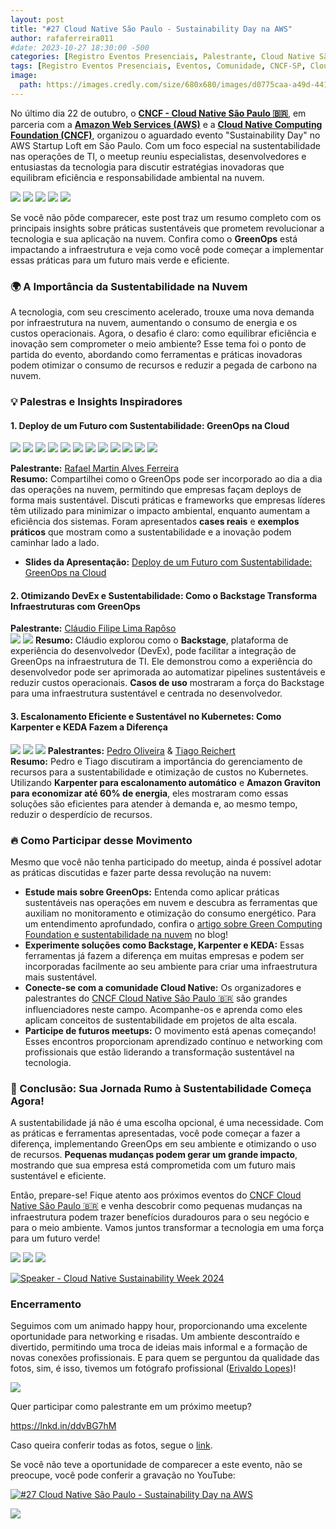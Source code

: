 ```yaml
---
layout: post
title: "#27 Cloud Native São Paulo - Sustainability Day na AWS"
author: rafaferreira011
#date: 2023-10-27 18:30:00 -500
categories: [Registro Eventos Presenciais, Palestrante, Cloud Native São Paulo]
tags: [Registro Eventos Presenciais, Eventos, Comunidade, CNCF-SP, Cloud Native São Paulo]
image:
  path: https://images.credly.com/size/680x680/images/d0775caa-a49d-4419-ac8e-9c0688085b9d/blob
---
```


No último dia 22 de outubro, o **[CNCF - Cloud Native São Paulo 🇧🇷](https://www.linkedin.com/company/cloud-native-sao-paulo/posts/?feedView=all)**, em parceria com a **[Amazon Web Services (AWS)](https://www.linkedin.com/company/amazon-web-services/)** e a **[Cloud Native Computing Foundation (CNCF)](https://www.linkedin.com/company/cloud-native-computing-foundation/posts/?feedView=all)**, organizou o aguardado evento "Sustainability Day" no AWS Startup Loft em São Paulo. Com um foco especial na sustentabilidade nas operações de TI, o meetup reuniu especialistas, desenvolvedores e entusiastas da tecnologia para discutir estratégias inovadoras que equilibram eficiência e responsabilidade ambiental na nuvem.



![](https://stoblobcertificados011.blob.core.windows.net/imagens-blog/posts/sustentability.day/1.jpg)
![](https://stoblobcertificados011.blob.core.windows.net/imagens-blog/posts/sustentability.day/2.jpg)
![](https://stoblobcertificados011.blob.core.windows.net/imagens-blog/posts/sustentability.day/3.jpg)
![](https://stoblobcertificados011.blob.core.windows.net/imagens-blog/posts/sustentability.day/4.jpg)
![](https://stoblobcertificados011.blob.core.windows.net/imagens-blog/posts/sustentability.day/5.jpg)


Se você não pôde comparecer, este post traz um resumo completo com os principais insights sobre práticas sustentáveis que prometem revolucionar a tecnologia e sua aplicação na nuvem. Confira como o **GreenOps** está impactando a infraestrutura e veja como você pode começar a implementar essas práticas para um futuro mais verde e eficiente.

### 🌍 A Importância da Sustentabilidade na Nuvem

A tecnologia, com seu crescimento acelerado, trouxe uma nova demanda por infraestrutura na nuvem, aumentando o consumo de energia e os custos operacionais. Agora, o desafio é claro: como equilibrar eficiência e inovação sem comprometer o meio ambiente? Esse tema foi o ponto de partida do evento, abordando como ferramentas e práticas inovadoras podem otimizar o consumo de recursos e reduzir a pegada de carbono na nuvem.

### 💡 Palestras e Insights Inspiradores

#### 1. Deploy de um Futuro com Sustentabilidade: GreenOps na Cloud  

![](https://stoblobcertificados011.blob.core.windows.net/imagens-blog/posts/sustentability.day/6.jpg)
![](https://stoblobcertificados011.blob.core.windows.net/imagens-blog/posts/sustentability.day/7.jpg)
![](https://stoblobcertificados011.blob.core.windows.net/imagens-blog/posts/sustentability.day/8.jpg)
![](https://stoblobcertificados011.blob.core.windows.net/imagens-blog/posts/sustentability.day/9.jpg)
![](https://stoblobcertificados011.blob.core.windows.net/imagens-blog/posts/sustentability.day/11.jpg)
![](https://stoblobcertificados011.blob.core.windows.net/imagens-blog/posts/sustentability.day/13.jpg)
![](https://stoblobcertificados011.blob.core.windows.net/imagens-blog/posts/sustentability.day/15.jpg)
![](https://stoblobcertificados011.blob.core.windows.net/imagens-blog/posts/sustentability.day/17.jpg)
![](https://stoblobcertificados011.blob.core.windows.net/imagens-blog/posts/sustentability.day/19.jpg)
![](https://stoblobcertificados011.blob.core.windows.net/imagens-blog/posts/sustentability.day/20.jpg)
![](https://stoblobcertificados011.blob.core.windows.net/imagens-blog/posts/sustentability.day/21.jpg)
![](https://stoblobcertificados011.blob.core.windows.net/imagens-blog/posts/sustentability.day/22.jpg)

**Palestrante:** [Rafael Martin Alves Ferreira](https://www.linkedin.com/in/rafaelmaferreira/)  
**Resumo:** Compartilhei como o GreenOps pode ser incorporado ao dia a dia das operações na nuvem, permitindo que empresas façam deploys de forma mais sustentável. Discuti práticas e frameworks que empresas líderes têm utilizado para minimizar o impacto ambiental, enquanto aumentam a eficiência dos sistemas. Foram apresentados **cases reais** e **exemplos práticos** que mostram como a sustentabilidade e a inovação podem caminhar lado a lado.

- <i class="fa-regular fa-folder-open"></i> **Slides da Apresentação:** [Deploy de um Futuro com Sustentabilidade: GreenOps na Cloud](https://stoblobcertificados011.blob.core.windows.net/palestras/cncn-sp.pdf)

#### 2. Otimizando DevEx e Sustentabilidade: Como o Backstage Transforma Infraestruturas com GreenOps  
**Palestrante:** [Cláudio Filipe Lima Rapôso](https://www.linkedin.com/in/cfraposo/)  
![](https://stoblobcertificados011.blob.core.windows.net/imagens-blog/posts/sustentability.day/23.jpg)
![](https://stoblobcertificados011.blob.core.windows.net/imagens-blog/posts/sustentability.day/24.jpg)
**Resumo:** Cláudio explorou como o **Backstage**, plataforma de experiência do desenvolvedor (DevEx), pode facilitar a integração de GreenOps na infraestrutura de TI. Ele demonstrou como a experiência do desenvolvedor pode ser aprimorada ao automatizar pipelines sustentáveis e reduzir custos operacionais. **Casos de uso** mostraram a força do Backstage para uma infraestrutura sustentável e centrada no desenvolvedor.

#### 3. Escalonamento Eficiente e Sustentável no Kubernetes: Como Karpenter e KEDA Fazem a Diferença 
![](https://stoblobcertificados011.blob.core.windows.net/imagens-blog/posts/sustentability.day/25.jpg)
![](https://stoblobcertificados011.blob.core.windows.net/imagens-blog/posts/sustentability.day/26.jpg)
![](https://stoblobcertificados011.blob.core.windows.net/imagens-blog/posts/sustentability.day/31.jpg) 
**Palestrantes:** [Pedro Oliveira](https://www.linkedin.com/in/pedrohco1/) & [Tiago Reichert](https://www.linkedin.com/in/tiago-reichert/)  
**Resumo:** Pedro e Tiago discutiram a importância do gerenciamento de recursos para a sustentabilidade e otimização de custos no Kubernetes. Utilizando **Karpenter para escalonamento automático** e **Amazon Graviton para economizar até 60% de energia**, eles mostraram como essas soluções são eficientes para atender à demanda e, ao mesmo tempo, reduzir o desperdício de recursos.

### 🔥 Como Participar desse Movimento

Mesmo que você não tenha participado do meetup, ainda é possível adotar as práticas discutidas e fazer parte dessa revolução na nuvem:

- **Estude mais sobre GreenOps:** Entenda como aplicar práticas sustentáveis nas operações em nuvem e descubra as ferramentas que auxiliam no monitoramento e otimização do consumo energético. Para um entendimento aprofundado, confira o [artigo sobre Green Computing Foundation e sustentabilidade na nuvem](https://rafaelmaferreira.com.br/posts/green-computing-foundation-cloud/) no blog!
- **Experimente soluções como Backstage, Karpenter e KEDA:** Essas ferramentas já fazem a diferença em muitas empresas e podem ser incorporadas facilmente ao seu ambiente para criar uma infraestrutura mais sustentável.
- **Conecte-se com a comunidade Cloud Native:** Os organizadores e palestrantes do [CNCF Cloud Native São Paulo 🇧🇷](https://www.linkedin.com/company/cloud-native-sao-paulo/posts/?feedView=all) são grandes influenciadores neste campo. Acompanhe-os e aprenda como eles aplicam conceitos de sustentabilidade em projetos de alta escala.
- **Participe de futuros meetups:** O movimento está apenas começando! Esses encontros proporcionam aprendizado contínuo e networking com profissionais que estão liderando a transformação sustentável na tecnologia.

### 🌱 Conclusão: Sua Jornada Rumo à Sustentabilidade Começa Agora!

A sustentabilidade já não é uma escolha opcional, é uma necessidade. Com as práticas e ferramentas apresentadas, você pode começar a fazer a diferença, implementando GreenOps em seu ambiente e otimizando o uso de recursos. **Pequenas mudanças podem gerar um grande impacto**, mostrando que sua empresa está comprometida com um futuro mais sustentável e eficiente.

Então, prepare-se! Fique atento aos próximos eventos do [CNCF Cloud Native São Paulo 🇧🇷](https://www.linkedin.com/company/cloud-native-sao-paulo/posts/?feedView=all) e venha descobrir como pequenas mudanças na infraestrutura podem trazer benefícios duradouros para o seu negócio e para o meio ambiente. Vamos juntos transformar a tecnologia em uma força para um futuro verde!

![](https://stoblobcertificados011.blob.core.windows.net/imagens-blog/posts/sustentability.day/27.jpg)
![](https://stoblobcertificados011.blob.core.windows.net/imagens-blog/posts/sustentability.day/28.jpg)
![](https://stoblobcertificados011.blob.core.windows.net/imagens-blog/posts/sustentability.day/29.jpg)

[![Speaker - Cloud Native Sustainability Week 2024](https://images.credly.com/size/680x680/images/d0775caa-a49d-4419-ac8e-9c0688085b9d/blob)](https://www.credly.com/badges/a6940f87-b34a-497e-8c1e-93545075c0ee/public_url "Speaker - Cloud Native Sustainability Week 2024")

### Encerramento 
Seguimos com um animado happy hour, proporcionando uma excelente oportunidade para networking e risadas. Um ambiente descontraído e divertido, permitindo uma troca de ideias mais informal e a formação de novas conexões profissionais. E para quem se perguntou da qualidade das fotos, sim, é isso, tivemos um fotógrafo profissional ([Erivaldo Lopes](https://www.linkedin.com/in/erivaldolopes/))!

![](https://stoblobcertificados011.blob.core.windows.net/imagens-blog/posts/sustentability.day/30.jpg)

Quer participar como palestrante em um próximo meetup? 

https://lnkd.in/ddvBG7hM

Caso queira conferir todas as fotos, segue o [link](https://lightroom.adobe.com/shares/7f7588265265451f9f986f379c64bd13).

Se você não teve a oportunidade de comparecer a este evento, não se preocupe, você pode conferir a gravação no YouTube:

[![#27 Cloud Native São Paulo - Sustainability Day na AWS](https://img.youtube.com/vi/mIgEJseOt0U/0.jpg)](https://www.youtube.com/watch?v=mIgEJseOt0U&t)

![](https://stoblobcertificados011.blob.core.windows.net/imagens-blog/posts/Logo2.png)
